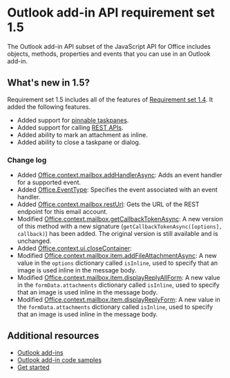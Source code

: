 # Outlook add-in API requirement set 1.5

The Outlook add-in API subset of the JavaScript API for Office includes objects, methods, properties and events that you can use in an Outlook add-in.

## What's new in 1.5?

Requirement set 1.5 includes all of the features of [Requirement set 1.4](../1.4/index.md). It added the following features.

- Added support for [pinnable taskpanes](../../../docs/outlook/manifests/pinnable-taskpane.md).
- Added support for calling [REST APIs](../../../docs/outlook/use-rest-api.md).
- Added ability to mark an attachment as inline.
- Added ability to close a taskpane or dialog.

### Change log

- Added [Office.context.mailbox.addHandlerAsync](https://dev.office.com/reference/add-ins/outlook/1.5/Office.context.mailbox?product=outlook&version=v1.5#addhandlerasynceventtype-handler-options-callback): Adds an event handler for a supported event.
- Added [Office.EventType](https://dev.office.com/reference/add-ins/outlook/1.5/Office?product=outlook&version=v1.5#eventtype-string): Specifies the event associated with an event handler.
- Added [Office.context.mailbox.restUrl](https://dev.office.com/reference/add-ins/outlook/1.5/Office.context.mailbox?product=outlook&version=v1.5#resturl-string): Gets the URL of the REST endpoint for this email account.
- Modified [Office.context.mailbox.getCallbackTokenAsync](https://dev.office.com/reference/add-ins/outlook/1.5/Office.context.mailbox?product=outlook&version=v1.5#getcallbacktokenasyncoptions-callback): A new version of this method with a new signature (`getCallbackTokenAsync([options], callback)`) has been added. The original version is still available and is unchanged.
- Added [Office.context.ui.closeContainer](https://dev.office.com/reference/add-ins/shared/officeui.closecontainer?product=outlook&version=v1.5): 
- Modified [Office.context.mailbox.item.addFileAttachmentAsync](https://dev.office.com/reference/add-ins/outlook/1.5/Office.context.mailbox.item?product=outlook&version=v1.5#addfileattachmentasyncuri-attachmentname-options-callback): A new value in the `options` dictionary called `isInline`, used to specify that an image is used inline in the message body.
- Modified [Office.context.mailbox.item.displayReplyAllForm](https://dev.office.com/reference/add-ins/outlook/1.5/Office.context.mailbox.item?product=outlook&version=v1.5#displayreplyallformformdata): A new value in the `formData.attachments` dictionary called `isInline`, used to specify that an image is used inline in the message body.
- Modified [Office.context.mailbox.item.displayReplyForm](https://dev.office.com/reference/add-ins/outlook/1.5/Office.context.mailbox.item?product=outlook&version=v1.5#displayreplyformformdata): A new value in the `formData.attachments` dictionary called `isInline`, used to specify that an image is used inline in the message body.

## Additional resources

- [Outlook add-ins](https://docs.microsoft.com/outlook/add-ins/)
- [Outlook add-in code samples](https://developer.microsoft.com/outlook/gallery/?filterBy=Outlook,Samples,Add-ins)
- [Get started](https://docs.microsoft.com/outlook/add-ins/quick-start)